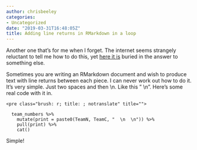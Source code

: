 ```yaml
---
author: chrisbeeley
categories:
- Uncategorized
date: "2019-03-31T16:48:05Z"
title: Adding line returns in RMarkdown in a loop
---
```


Another one that’s for me when I forget. The internet seems strangely reluctant to tell me how to do this, yet [here it is](https://stackoverflow.com/questions/49561077/creating-a-new-line-within-an-rmarkdown-chunk) buried in the answer to something else.

Sometimes you are writing an RMarkdown document and wish to produce text with line returns between each piece. I can never work out how to do it. It’s very simple. Just two spaces and then \\n. Like this ” \\n”. Here’s some real code with it in.

```
<pre class="brush: r; title: ; notranslate" title="">

  team_numbers %>% 
    mutate(print = paste0(TeamN, TeamC, "  \n  \n")) %>% 
    pull(print) %>% 
    cat()

```

Simple!